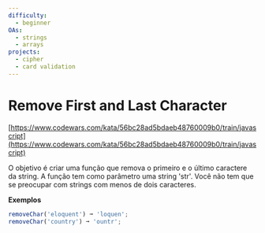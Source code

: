 ```yaml
---
difficulty:
  - beginner
OAs:
  - strings
  - arrays
projects:
  - cipher
  - card validation
---
```


# Remove First and Last Character

[https://www.codewars.com/kata/56bc28ad5bdaeb48760009b0/train/javascript](https://www.codewars.com/kata/56bc28ad5bdaeb48760009b0/train/javascript)

O objetivo é criar uma função que remova o primeiro e o último caractere da string.
A função tem como parâmetro uma string 'str'. Você não tem que se preocupar com
strings com menos de dois caracteres.

__Exemplos__

```js
removeChar('eloquent') ➞ 'loquen';
removeChar('country') ➞ 'ountr';
```
